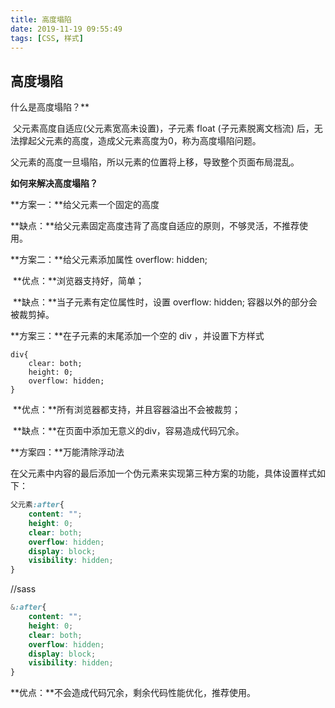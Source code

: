 ```yaml
---
title: 高度塌陷
date: 2019-11-19 09:55:49
tags: [CSS, 样式]
---
```


## 高度塌陷

什么是高度塌陷？**

​    父元素高度自适应(父元素宽高未设置)，子元素 float (子元素脱离文档流) 后，无法撑起父元素的高度，造成父元素高度为0，称为高度塌陷问题。

​     父元素的高度一旦塌陷，所以元素的位置将上移，导致整个页面布局混乱。

**如何来解决高度塌陷？**

**方案一：**给父元素一个固定的高度

​    **缺点：**给父元素固定高度违背了高度自适应的原则，不够灵活，不推荐使用。

 

**方案二：**给父元素添加属性 overflow: hidden;

​    **优点：**浏览器支持好，简单；

​    **缺点：**当子元素有定位属性时，设置 overflow: hidden; 容器以外的部分会被裁剪掉。

 

**方案三：**在子元素的末尾添加一个空的 div ，并设置下方样式

```
div{
    clear: both;
    height: 0;
    overflow: hidden;
}
```

​    **优点：**所有浏览器都支持，并且容器溢出不会被裁剪；

​    **缺点：**在页面中添加无意义的div，容易造成代码冗余。

 

**方案四：**万能清除浮动法

​    在父元素中内容的最后添加一个伪元素来实现第三种方案的功能，具体设置样式如下：

```css
父元素:after{
    content: "";
    height: 0;
    clear: both;
    overflow: hidden;
    display: block;
    visibility: hidden;
}
```

//sass
```css
&:after{
    content: "";
    height: 0;
    clear: both;
    overflow: hidden;
    display: block;
    visibility: hidden;
}
```



**优点：**不会造成代码冗余，剩余代码性能优化，推荐使用。


